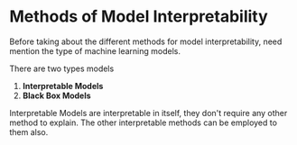 # Methods of Model Interpretability

Before taking about the different methods for model interpretability, need mention the type of machine learning models. 

There are two types models 

1. **Interpretable Models**
2. **Black Box Models**

Interpretable Models are interpretable in itself, they don't require any other method to explain. The other interpretable methods can be employed to them also.




